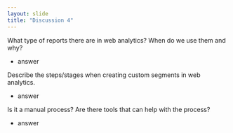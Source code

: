 ```yaml
---
layout: slide
title: "Discussion 4"
---
```

What type of reports there are in web analytics? When do we use them and why?
- answer

Describe the steps/stages when creating custom segments in web analytics. 
- answer

Is it a manual process? Are there tools that can help with the process?
- answer

